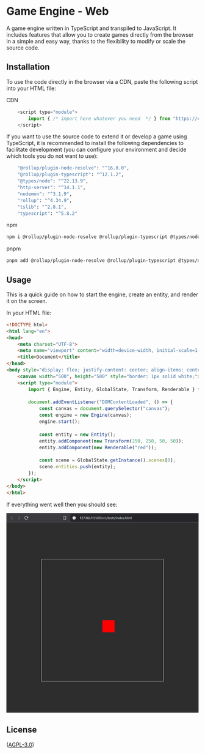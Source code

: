 # Game Engine - Web

A game engine written in TypeScript and transpiled to JavaScript.
It includes features that allow you to create games directly from the browser in a simple and easy way, thanks to the flexibility to modify or scale the source code.

## Installation

To use the code directly in the browser via a CDN, paste the following script into your HTML file:

CDN
```js
    <script type="module">
        import { /* import here whatever you need  */ } from "https://cdn.jsdelivr.net/gh/CristianRG/game_engine/src/dist/index.js"
    </script>
```

If you want to use the source code to extend it or develop a game using TypeScript, it is recommended to install the following dependencies to facilitate development (you can configure your environment and decide which tools you do not want to use):

```bash
    "@rollup/plugin-node-resolve": "^16.0.0",
    "@rollup/plugin-typescript": "^12.1.2",
    "@types/node": "^22.13.9",
    "http-server": "^14.1.1",
    "nodemon": "^3.1.9",
    "rollup": "^4.34.9",
    "tslib": "^2.8.1",
    "typescript": "^5.8.2"
```

npm
```bash
npm i @rollup/plugin-node-resolve @rollup/plugin-typescript @types/node http-server nodemon rollup tslib typescript -D
```
pnpm
```bash
pnpm add @rollup/plugin-node-resolve @rollup/plugin-typescript @types/node http-server nodemon rollup tslib typescript -D
```

## Usage

This is a quick guide on how to start the engine, create an entity, and render it on the screen.

In your HTML file:

```html
<!DOCTYPE html>
<html lang="en">
<head>
    <meta charset="UTF-8">
    <meta name="viewport" content="width=device-width, initial-scale=1.0">
    <title>Document</title>
</head>
<body style="display: flex; justify-content: center; align-items: center; height: 100vh; background-color: #2e2d2d;">
    <canvas width="500", height="500" style="border: 1px solid white;"></canvas>
    <script type="module">
        import { Engine, Entity, GlobalState, Transform, Renderable } from "https://cdn.jsdelivr.net/gh/CristianRG/game_engine/src/dist/index.js";
        
        document.addEventListener("DOMContentLoaded", () => {
            const canvas = document.querySelector("canvas");
            const engine = new Engine(canvas);
            engine.start();

            const entity = new Entity();
            entity.addComponent(new Transform(250, 250, 50, 50));
            entity.addComponent(new Renderable("red"));

            const scene = GlobalState.getInstance().scenes[0];
            scene.entities.push(entity);
        });
    </script>
</body>
</html>
```

If everything went well then you should see:

![entity in canvas](src/examples/quickstart.png)

## License

([AGPL-3.0](https://choosealicense.com/licenses/agpl-3.0/))